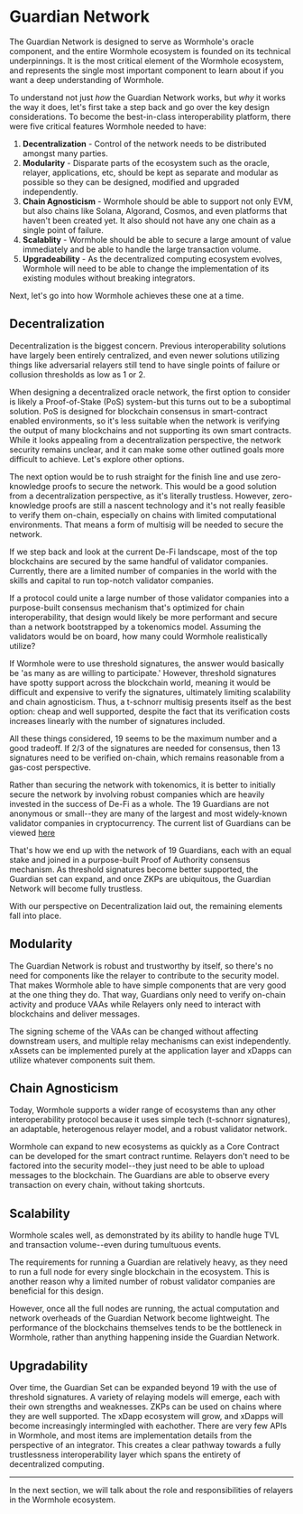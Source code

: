 # Guardian Network

The Guardian Network is designed to serve as Wormhole's oracle component, and the entire Wormhole ecosystem is founded on its technical underpinnings. It is the most critical element of the Wormhole ecosystem, and represents the single most important component to learn about if you want a deep understanding of Wormhole.

To understand not just _how_ the Guardian Network works, but _why_ it works the way it does, let's first take a step back and go over the key design considerations. To become the best-in-class interoperability platform, there were five critical features Wormhole needed to have:

1. **Decentralization** - Control of the network needs to be distributed amongst many parties.
2. **Modularity** - Disparate parts of the ecosystem such as the oracle, relayer, applications, etc, should be kept as separate and modular as possible so they can be designed, modified and upgraded independently.
3. **Chain Agnosticism** - Wormhole should be able to support not only EVM, but also chains like Solana, Algorand, Cosmos, and even platforms that haven't been created yet. It also should not have any one chain as a single point of failure.
4. **Scalablity** - Wormhole should be able to secure a large amount of value immediately and be able to handle the large transaction volume.
5. **Upgradeability** - As the decentralized computing ecosystem evolves, Wormhole will need to be able to change the implementation of its existing modules without breaking integrators.

Next, let's go into how Wormhole achieves these one at a time.

## Decentralization

Decentralization is the biggest concern. Previous interoperability solutions have largely been entirely centralized, and even newer solutions utilizing things like adversarial relayers still tend to have single points of failure or collusion thresholds as low as 1 or 2.

When designing a decentralized oracle network, the first option to consider is likely a Proof-of-Stake (PoS) system-but this turns out to be a suboptimal solution. PoS is designed for blockchain consensus in smart-contract enabled environments, so it's less suitable when the network is verifying the output of many blockchains and not supporting its own smart contracts. While it looks appealing from a decentralization perspective, the network security remains unclear, and it can make some other outlined goals more difficult to achieve. Let's explore other options.

The next option would be to rush straight for the finish line and use zero-knowledge proofs to secure the network. This would be a good solution from a decentralization perspective, as it's literally trustless. However, zero-knowledge proofs are still a nascent technology and it's not really feasible to verify them on-chain, especially on chains with limited computational environments. That means a form of multisig will be needed to secure the network.

If we step back and look at the current De-Fi landscape, most of the top blockchains are secured by the same handful of validator companies. Currently, there are a limited number of companies in the world with the skills and capital to run top-notch validator companies.

If a protocol could unite a large number of those validator companies into a purpose-built consensus mechanism that's optimized for chain interoperability, that design would likely be more performant and secure than a network bootstrapped by a tokenomics model. Assuming the validators would be on board, how many could Wormhole realistically utilize?

If Wormhole were to use threshold signatures, the answer would basically be 'as many as are willing to participate.' However, threshold signatures have spotty support across the blockchain world, meaning it would be difficult and expensive to verify the signatures, ultimately limiting scalability and chain agnosticism. Thus, a t-schnorr multisig presents itself as the best option: cheap and well supported, despite the fact that its verification costs increases linearly with the number of signatures included.

All these things considered, 19 seems to be the maximum number and a good tradeoff. If 2/3 of the signatures are needed for consensus, then 13 signatures need to be verified on-chain, which remains reasonable from a gas-cost perspective.

Rather than securing the network with tokenomics, it is better to initially secure the network by involving robust companies which are heavily invested in the success of De-Fi as a whole. The 19 Guardians are not anonymous or small--they are many of the largest and most widely-known validator companies in cryptocurrency. The current list of Guardians can be viewed [here](https://wormhole.com/network/)

That's how we end up with the network of 19 Guardians, each with an equal stake and joined in a purpose-built Proof of Authority consensus mechanism. As threshold signatures become better supported, the Guardian set can expand, and once ZKPs are ubiquitous, the Guardian Network will become fully trustless.

With our perspective on Decentralization laid out, the remaining elements fall into place.

## Modularity

The Guardian Network is robust and trustworthy by itself, so there's no need for components like the relayer to contribute to the security model. That makes Wormhole able to have simple components that are very good at the one thing they do. That way, Guardians only need to verify on-chain activity and produce VAAs while Relayers only need to interact with blockchains and deliver messages.

The signing scheme of the VAAs can be changed without affecting downstream users, and multiple relay mechanisms can exist independently. xAssets can be implemented purely at the application layer and xDapps can utilize whatever components suit them.

## Chain Agnosticism

Today, Wormhole supports a wider range of ecosystems than any other interoperability protocol because it uses simple tech (t-schnorr signatures), an adaptable, heterogenous relayer model, and a robust validator network.

Wormhole can expand to new ecosystems as quickly as a Core Contract can be developed for the smart contract runtime. Relayers don't need to be factored into the security model--they just need to be able to upload messages to the blockchain. The Guardians are able to observe every transaction on every chain, without taking shortcuts.

## Scalability

Wormhole scales well, as demonstrated by its ability to handle huge TVL and transaction volume--even during tumultuous events.

The requirements for running a Guardian are relatively heavy, as they need to run a full node for every single blockchain in the ecosystem. This is another reason why a limited number of robust validator companies are beneficial for this design.

However, once all the full nodes are running, the actual computation and network overheads of the Guardian Network become lightweight. The performance of the blockchains themselves tends to be the bottleneck in Wormhole, rather than anything happening inside the Guardian Network.

## Upgradability

Over time, the Guardian Set can be expanded beyond 19 with the use of threshold signatures. A variety of relaying models will emerge, each with their own strengths and weaknesses. ZKPs can be used on chains where they are well supported. The xDapp ecosystem will grow, and xDapps will become increasingly intermingled with eachother. There are very few APIs in Wormhole, and most items are implementation details from the perspective of an integrator. This creates a clear pathway towards a fully trustlessness interoperability layer which spans the entirety of decentralized computing.

---

In the next section, we will talk about the role and responsibilities of relayers in the Wormhole ecosystem.
